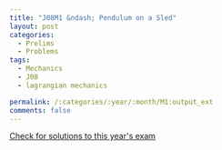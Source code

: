 ```yaml
---
title: "J08M1 &ndash; Pendulum on a Sled"
layout: post
categories:
  - Prelims
  - Problems
tags:
  - Mechanics
  - J08
  - lagrangian mechanics

permalink: /:categories/:year/:month/M1:output_ext
comments: false
---
```

<object data="2008J1M.pdf" type="application/pdf" width="100%" height="500"></object>
<div class="message"><a href='https://princetonprelim.com/prelim/20/'>Check for solutions to this year's exam</a></div>